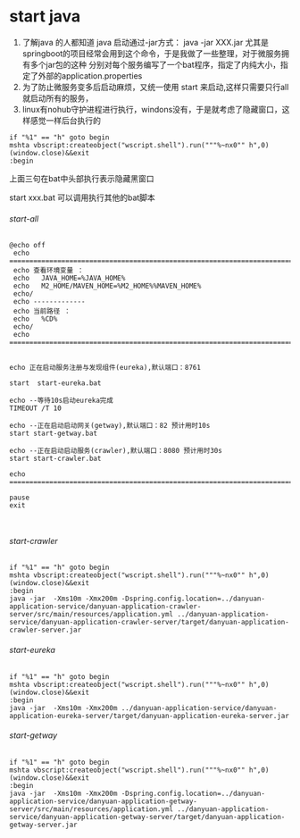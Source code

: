# start java

1. 了解java 的人都知道 java 启动通过-jar方式： java -jar XXX.jar
尤其是springboot的项目经常会用到这个命令，于是我做了一些整理，对于微服务拥有多个jar包的这种
分别对每个服务编写了一个bat程序，指定了内纯大小，指定了外部的application.properties
2. 为了防止微服务变多后启动麻烦，又统一使用 start 来启动,这样只需要只行all 就启动所有的服务，
3. linux有nohub守护进程进行执行，windons没有，于是就考虑了隐藏窗口，这样感觉一样后台执行的

```
if "%1" == "h" goto begin 
mshta vbscript:createobject("wscript.shell").run("""%~nx0"" h",0)(window.close)&&exit 
:begin
```
上面三句在bat中头部执行表示隐藏黑窗口

start xxx.bat 可以调用执行其他的bat脚本

###### start-all
```
@echo off
 echo ================================================================================
 echo 查看环境变量 ：
 echo 	JAVA_HOME=%JAVA_HOME%
 echo 	M2_HOME/MAVEN_HOME=%M2_HOME%%MAVEN_HOME%
 echo/
 echo ------------- 
 echo 当前路径 ：
 echo 	%CD%
 echo/
 echo ================================================================================


echo 正在启动服务注册与发现组件(eureka),默认端口：8761

start  start-eureka.bat 

echo --等待10s启动eureka完成
TIMEOUT /T 10

echo --正在启动启动网关(getway),默认端口：82 预计用时10s
start start-getway.bat

echo --正在启动启动服务(crawler),默认端口：8080 预计用时30s
start start-crawler.bat 

echo ================================================================================

pause
exit



 ```
###### start-crawler
```
if "%1" == "h" goto begin 
mshta vbscript:createobject("wscript.shell").run("""%~nx0"" h",0)(window.close)&&exit 
:begin
java -jar  -Xms10m -Xmx200m -Dspring.config.location=../danyuan-application-service/danyuan-application-crawler-server/src/main/resources/application.yml ../danyuan-application-service/danyuan-application-crawler-server/target/danyuan-application-crawler-server.jar
```
###### start-eureka
```
if "%1" == "h" goto begin 
mshta vbscript:createobject("wscript.shell").run("""%~nx0"" h",0)(window.close)&&exit 
:begin
java -jar  -Xms10m -Xmx200m ../danyuan-application-service/danyuan-application-eureka-server/target/danyuan-application-eureka-server.jar
```
###### start-getway
```
if "%1" == "h" goto begin 
mshta vbscript:createobject("wscript.shell").run("""%~nx0"" h",0)(window.close)&&exit 
:begin
java -jar  -Xms10m -Xmx200m -Dspring.config.location=../danyuan-application-service/danyuan-application-getway-server/src/main/resources/application.yml ../danyuan-application-service/danyuan-application-getway-server/target/danyuan-application-getway-server.jar 

```


